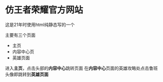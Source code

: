 # 仿王者荣耀官方网站

这是21年时使用html纯静态写的一个

主要有三个页面
- 主页
- 内容中心页
- 英雄页面

进入**主页**，点击头部的**内容中心**跳转页面
在**内容中心**页面的英雄攻略处点击鲁班头像即跳转到**英雄页面**